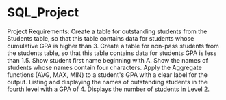 # SQL_Project

Project
Requirements:
Create a table for outstanding students from the Students table, so that this table contains data for students whose cumulative GPA is higher than 3.
Create a table for non-pass students from the students table, so that this table contains data for students GPA is less than 1.5.
Show student first name beginning with A.
Show the names of students whose names contain four characters.
Apply the Aggregate functions (AVG, MAX, MIN) to a student's GPA with a clear label for the output.
Listing and displaying the names of outstanding students in the fourth level with a GPA of 4.
Displays the number of students in Level 2.
